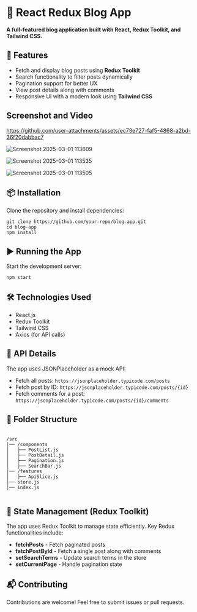   <h1>📜 React Redux Blog App</h1>
        <p><strong>A full-featured blog application built with React, Redux Toolkit, and Tailwind CSS.</strong></p>

   <h2>🚀 Features</h2>
        <ul>
            <li>Fetch and display blog posts using <strong>Redux Toolkit</strong></li>
            <li>Search functionality to filter posts dynamically</li>
            <li>Pagination support for better UX</li>
            <li>View post details along with comments</li>
            <li>Responsive UI with a modern look using <strong>Tailwind CSS</strong></li>
        </ul>

  <h2>Screenshot and Video</h2>

  

https://github.com/user-attachments/assets/ec73e727-faf5-4868-a2bd-36f20dabbac7






![Screenshot 2025-03-01 113609](https://github.com/user-attachments/assets/8da40555-7513-4786-8cbf-bebb629215a8)

![Screenshot 2025-03-01 113535](https://github.com/user-attachments/assets/3835b843-9869-4060-bec7-fdaf523e3b92)

![Screenshot 2025-03-01 113505](https://github.com/user-attachments/assets/a1251e9b-73b7-432c-bcc5-a4a89fd71208)



        
  <h2>📦 Installation</h2>
        <p>Clone the repository and install dependencies:</p>
        <pre><code>git clone https://github.com/your-repo/blog-app.git
cd blog-app
npm install</code></pre>

   <h2>▶️ Running the App</h2>
        <p>Start the development server:</p>
        <pre><code>npm start</code></pre>

   <h2>🛠 Technologies Used</h2>
        <ul>
            <li>React.js</li>
            <li>Redux Toolkit</li>
            <li>Tailwind CSS</li>
            <li>Axios (for API calls)</li>
        </ul>

   <h2>📌 API Details</h2>
        <p>The app uses JSONPlaceholder as a mock API:</p>
        <ul>
            <li>Fetch all posts: <code>https://jsonplaceholder.typicode.com/posts</code></li>
            <li>Fetch post by ID: <code>https://jsonplaceholder.typicode.com/posts/{id}</code></li>
            <li>Fetch comments for a post: <code>https://jsonplaceholder.typicode.com/posts/{id}/comments</code></li>
        </ul>

   <h2>📄 Folder Structure</h2>
        <pre><code>
/src
│── /components
│   ├── PostList.js
│   ├── PostDetail.js
│   ├── Pagination.js
│   ├── SearchBar.js
│── /features
│   ├── ApiSlice.js
│── store.js
│── index.js
        </code></pre>

  <h2>📝 State Management (Redux Toolkit)</h2>
        <p>The app uses Redux Toolkit to manage state efficiently. Key Redux functionalities include:</p>
        <ul>
            <li><strong>fetchPosts</strong> - Fetch paginated posts</li>
            <li><strong>fetchPostById</strong> - Fetch a single post along with comments</li>
            <li><strong>setSearchTerms</strong> - Update search terms in the store</li>
            <li><strong>setCurrentPage</strong> - Handle pagination state</li>
        </ul>

   <h2>📬 Contributing</h2>
        <p>Contributions are welcome! Feel free to submit issues or pull requests.</p>
    </div>
